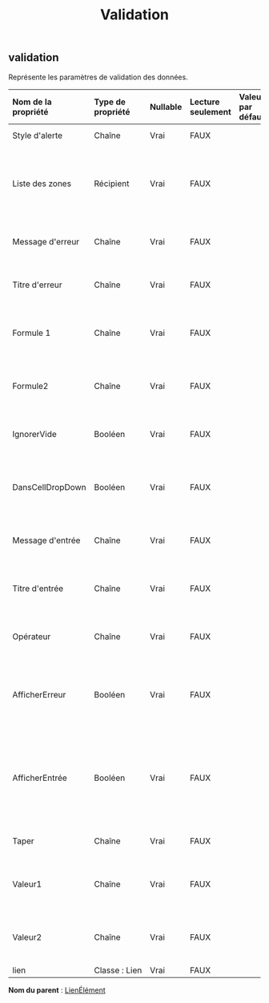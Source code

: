 ﻿---
title: Validation
second_title: Aspose.Cells Cloud Documen
type: docs
url: /fr/specification/model/validation/
description: "Aspose.Cells Spécification du modèle cloud : Validation. Gérez sans effort Excel et d'autres feuilles de calcul avec des fonctionnalités telles que l'ouverture, la génération, l'édition, le fractionnement, la fusion, la comparaison et la conversion."
kwords: Excel, Office, Feuille de calcul, Cloud REST API, Validation
weight: 50
---
## **validation**

Représente les paramètres de validation des données.

| Nom de la propriété| Type de propriété| Nullable| Lecture seulement| Valeur par défaut| Description|
|:- |:- |:- |:- |:- |:- |
| Style d'alerte| Chaîne| Vrai| FAUX|| Représente le style d’alerte de validation.|
| Liste des zones| Récipient| Vrai| FAUX|| Représente une collection de Aspose.Cells.CellArea qui contient les paramètres de validation des données.|
| Message d'erreur| Chaîne| Vrai| FAUX|| Représente le message d’erreur de validation des données.|
| Titre d'erreur| Chaîne| Vrai| FAUX|| Représente le titre de la boîte de dialogue d'erreur de validation des données.|
| Formule 1| Chaîne| Vrai| FAUX|| Représente la valeur ou l'expression associée à la validation des données.|
| Formule2| Chaîne| Vrai| FAUX|| Représente la valeur ou l'expression associée à la validation des données.|
| IgnorerVide| Booléen| Vrai| FAUX|| Indique si les valeurs vides sont autorisées par la validation des données de plage.|
| DansCellDropDown| Booléen| Vrai| FAUX|| Indique si la validation des données affiche une liste déroulante contenant les valeurs acceptables.|
| Message d'entrée| Chaîne| Vrai| FAUX|| Représente le message d’entrée de validation des données.|
| Titre d'entrée| Chaîne| Vrai| FAUX|| Représente le titre de la boîte de dialogue de saisie de validation des données.|
| Opérateur| Chaîne| Vrai| FAUX|| Représente l'opérateur pour la validation des données.|
| AfficherErreur| Booléen| Vrai| FAUX||Indique si le message d'erreur de validation des données sera affiché chaque fois que l'utilisateur saisit des données non valides.|
| AfficherEntrée| Booléen| Vrai| FAUX|| Indique si le message d'entrée de validation des données sera affiché chaque fois que l'utilisateur sélectionne une cellule dans la plage de validation des données.|
| Taper| Chaîne| Vrai| FAUX|| Représente le type de validation des données.|
| Valeur1| Chaîne| Vrai| FAUX|| Représente la première valeur associée à la validation des données.|
| Valeur2| Chaîne| Vrai| FAUX|| Représente la deuxième valeur associée à la validation des données.|
| lien| Classe : Lien| Vrai| FAUX|||

**Nom du parent** : [LienÉlément](/specification/model/linkelement)

